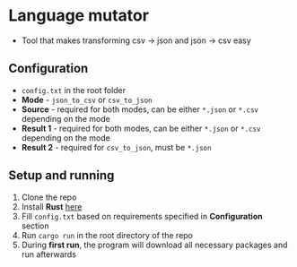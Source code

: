 # Language mutator
- Tool that makes transforming csv -> json and json -> csv easy

## Configuration
- `config.txt` in the root folder
- **Mode** - `json_to_csv` or `csv_to_json`
- **Source** - required for both modes, can be either `*.json` or `*.csv` depending on the mode
- **Result 1** - required for both modes, can be either `*.json` or `*.csv` depending on the mode
- **Result 2** - required for `csv_to_json`, must be `*.json`

## Setup and running
1. Clone the repo
2. Install **Rust** [here](https://forge.rust-lang.org/infra/other-installation-methods.html)
3. Fill `config.txt` based on requirements specified in **Configuration** section
4. Run `cargo run` in the root directory of the repo
5. During **first run**, the program will download all necessary packages and run afterwards
